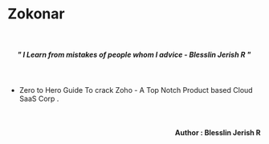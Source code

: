 # Zokonar

<br>
<h5 align="center"><i>" I Learn from mistakes of people whom I advice - Blesslin Jerish R "</i></h5>

<br>

- Zero to Hero Guide To crack Zoho - A Top Notch Product based Cloud SaaS Corp .

<br>
<h4 align="right">Author : Blesslin Jerish R</h4>
